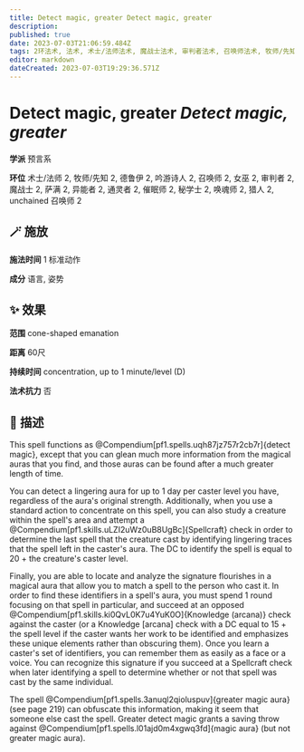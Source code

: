 ```yaml
---
title: Detect magic, greater Detect magic, greater
description: 
published: true
date: 2023-07-03T21:06:59.484Z
tags: 2环法术, 法术, 术士/法师法术, 魔战士法术, 审判者法术, 召唤师法术, 牧师/先知法术, 萨满法术, 女巫法术, 秘学士法术, 猎人法术, unchained 召唤师法术, 吟游诗人法术, 德鲁伊法术, 异能者法术, 预言系, 催眠师法术, 通灵者法术, 唤魂师法术
editor: markdown
dateCreated: 2023-07-03T19:29:36.571Z
---
```


# **Detect magic, greater** *Detect magic, greater*

**学派** 预言系 

**环位** 术士/法师 2, 牧师/先知 2, 德鲁伊 2, 吟游诗人 2, 召唤师 2, 女巫 2, 审判者 2, 魔战士 2, 萨满 2, 异能者 2, 通灵者 2, 催眠师 2, 秘学士 2, 唤魂师 2, 猎人 2, unchained 召唤师 2

## 🪄 施放

**施法时间** 1 标准动作

**成分** 语言, 姿势

## ✨ 效果  

**范围** cone-shaped emanation

**距离** 60尺  

**持续时间** concentration, up to 1 minute/level (D) 

**法术抗力** 否

## 📖 描述

This spell functions as @Compendium[pf1.spells.uqh87jz757r2cb7r]{detect magic}, except that you can glean much more information from the magical auras that you find, and those auras can be found after a much greater length of time.

You can detect a lingering aura for up to 1 day per caster level you have, regardless of the aura's original strength. Additionally, when you use a standard action to concentrate on this spell, you can also study a creature within the spell's area and attempt a @Compendium[pf1.skills.uLZI2uWz0uB8UgBc]{Spellcraft} check in order to determine the last spell that the creature cast by identifying lingering traces that the spell left in the caster's aura. The DC to identify the spell is equal to 20 + the creature's caster level.

Finally, you are able to locate and analyze the signature flourishes in a magical aura that allow you to match a spell to the person who cast it. In order to find these identifiers in a spell's aura, you must spend 1 round focusing on that spell in particular, and succeed at an opposed @Compendium[pf1.skills.ki0QvL0K7u4YuK0O]{Knowledge (arcana)} check against the caster (or a Knowledge [arcana] check with a DC equal to 15 + the spell level if the caster wants her work to be identified and emphasizes these unique elements rather than obscuring them). Once you learn a caster's set of identifiers, you can remember them as easily as a face or a voice. You can recognize this signature if you succeed at a Spellcraft check when later identifying a spell to determine whether or not that spell was cast by the same individual.

The spell @Compendium[pf1.spells.3anuql2qioluspuv]{greater magic aura} (see page 219) can obfuscate this information, making it seem that someone else cast the spell. Greater detect magic grants a saving throw against @Compendium[pf1.spells.l01ajd0m4xgwq3fd]{magic aura} (but not greater magic aura).
    